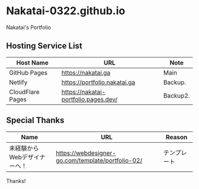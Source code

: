 # Nakatai-0322.github.io

Nakatai's Portfolio

## Hosting Service List

| Host Name        | URL                                  | Note      |
| ---------------- | ------------------------------------ | --------- |
| GitHub Pages     | https://nakatai.ga                   | Main      |
| Netlify          | https://portfolio.nakatai.ga         | Backup.   |
| CloudFlare Pages | https://nakatai-portfolio.pages.dev/ | Backup2. |

## Special Thanks

| Name            | URL                                               |Reason|
| --- | --- |---|
| 未経験からWebデザイナーへ！ | https://webdesigner-go.com/template/portfolio-02/ |テンプレート|

Thanks!